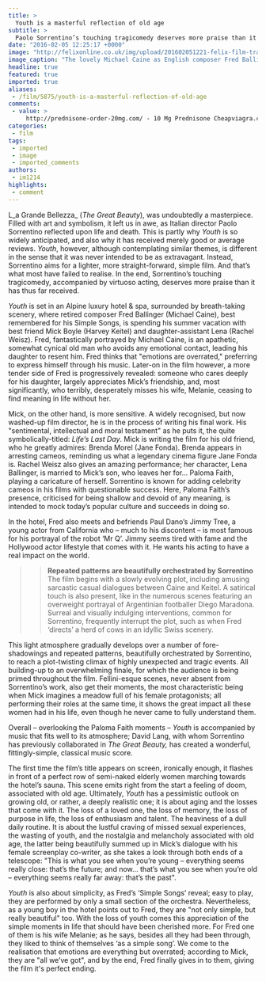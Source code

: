 ```yaml
---
title: >
  Youth is a masterful reflection of old age
subtitle: >
  Paolo Sorrentino’s touching tragicomedy deserves more praise than it has recieved
date: "2016-02-05 12:25:17 +0000"
image: "http://felixonline.co.uk/img/upload/201602051221-felix-film-trailer-youth (1).jpg"
image_caption: "The lovely Michael Caine as English composer Fred Ballinger, directing a herd of cows."
headline: true
featured: true
imported: true
aliases:
 - /film/5875/youth-is-a-masterful-reflection-of-old-age
comments:
 - value: >
     http://prednisone-order-20mg.com/ - 10 Mg Prednisone Cheapviagra.com http://cialis5mg-20mg.com/,http://prednisone-order-20mg.com/ - Prednisone 20 Mg Cost For Viagra Without Insurance 283 http://cialis5mg-20mg.com/,Lovely Site, Stick to the useful job. Thanks!. <br>nba 2k17 mt https://lynchclans.com/index.php?route=forum/forum/view&amp;post_id=517&amp;forum_id=19,Incredibly user pleasant website. Enormous information available on few clicks on <br>nhl 17 coins http://www.bravo.pl/blog/2k16mtcoins/10-videogame-protection-principles-for-parents/ids,343030/ida,1189572/,Wow cuz this is extremely goodexcellent work! Congrats and keep it up <br>pokemongo http://csgolearn.smartlog.dk/discount-fifa-17-points-overall-game-computers-or-making-it-post1547218
categories:
 - film
tags:
 - imported
 - image
 - imported_comments
authors:
 - im1214
highlights:
 - comment
---
```


L_a Grande Bellezza_ (_The Great Beauty_), was undoubtedly a masterpiece. Filled with art and symbolism, it left us in awe, as Italian director Paolo Sorrentino reflected upon life and death. This is partly why _Youth_ is so widely anticipated, and also why it has received merely good or average reviews. _Youth_, however, although contemplating similar themes, is different in the sense that it was never intended to be as extravagant. Instead, Sorrentino aims for a lighter, more straight-forward, simple film. And that’s what most have failed to realise. In the end, Sorrentino’s touching tragicomedy, accompanied by virtuoso acting, deserves more praise than it has thus far received.

_Youth_ is set in an Alpine luxury hotel &amp; spa, surrounded by breath-taking scenery, where retired composer Fred Ballinger (Michael Caine), best remembered for his Simple Songs, is spending his summer vacation with best friend Mick Boyle (Harvey Keitel) and daughter-assistant Lena (Rachel Weisz). Fred, fantastically portrayed by Michael Caine, is an apathetic, somewhat cynical old man who avoids any emotional contact, leading his daughter to resent him. Fred thinks that "emotions are overrated," preferring to express himself through his music. Later-on in the film however, a more tender side of Fred is progressively revealed: someone who cares deeply for his daughter, largely appreciates Mick’s friendship, and, most significantly, who terribly, desperately misses his wife, Melanie, ceasing to find meaning in life without her.

Mick, on the other hand, is more sensitive. A widely recognised, but now washed-up film director, he is in the process of writing his final work. His "sentimental, intellectual and moral testament" as he puts it, the quite symbolically-titled: _Life’s Last Day_. Mick is writing the film for his old friend, who he greatly admires: Brenda Morel (Jane Fonda). Brenda appears in arresting cameos, reminding us what a legendary cinema figure Jane Fonda is. Rachel Weisz also gives an amazing performance; her character, Lena Ballinger, is married to Mick’s son, who leaves her for… Paloma Faith, playing a caricature of herself. Sorrentino is known for adding celebrity cameos in his films with questionable success. Here, Paloma Faith’s presence, criticised for being shallow and devoid of any meaning, is intended to mock today’s popular culture and succeeds in doing so.

In the hotel, Fred also meets and befriends Paul Dano’s Jimmy Tree, a young actor from California who – much to his discontent – is most famous for his portrayal of the robot ‘Mr Q’. Jimmy seems tired with fame and the Hollywood actor lifestyle that comes with it. He wants his acting to have a real impact on the world.
> > **Repeated patterns are beautifully orchestrated by Sorrentino**
The film begins with a slowly evolving plot, including amusing sarcastic casual dialogues between Caine and Keitel. A satirical touch is also present, like in the numerous scenes featuring an overweight portrayal of Argentinian footballer Diego Maradona. Surreal and visually indulging interventions, common for Sorrentino, frequently interrupt the plot, such as when Fred ‘directs’ a herd of cows in an idyllic Swiss scenery.

This light atmosphere gradually develops over a number of fore-shadowings and repeated patterns, beautifully orchestrated by Sorrentino, to reach a plot-twisting climax of highly unexpected and tragic events. All building-up to an overwhelming finale, for which the audience is being primed throughout the film. Fellini-esque scenes, never absent from Sorrentino’s work, also get their moments, the most characteristic being when Mick imagines a meadow full of his female protagonists; all performing their roles at the same time, it shows the great impact all these women had in his life, even though he never came to fully understand them.

Overall – overlooking the Paloma Faith moments – _Youth_ is accompanied by music that fits well to its atmosphere; David Lang, with whom Sorrentino has previously collaborated in _The Great Beauty,_ has created a wonderful, fittingly-simple, classical music score.

The first time the film’s title appears on screen, ironically enough, it flashes in front of a perfect row of semi-naked elderly women marching towards the hotel’s sauna. This scene emits right from the start a feeling of doom, associated with old age. Ultimately, _Youth_ has a pessimistic outlook on growing old, or rather, a deeply realistic one; it is about aging and the losses that come with it. The loss of a loved one, the loss of memory, the loss of purpose in life, the loss of enthusiasm and talent. The heaviness of a dull daily routine. It is about the lustful craving of missed sexual experiences, the wasting of youth, and the nostalgia and melancholy associated with old age, the latter being beautifully summed up in Mick’s dialogue with his female screenplay co-writer, as she takes a look through both ends of a telescope: "This is what you see when you’re young – everything seems really close: that’s the future; and now… that’s what you see when you’re old – everything seems really far away: that’s the past".

_Youth_ is also about simplicity, as Fred’s ‘Simple Songs’ reveal; easy to play, they are performed by only a small section of the orchestra. Nevertheless, as a young boy in the hotel points out to Fred, they are "not only simple, but really beautiful" too. With the loss of youth comes this appreciation of the simple moments in life that should have been cherished more. For Fred one of them is his wife Melanie; as he says, besides all they had been through, they liked to think of themselves ‘as a simple song’. We come to the realisation that emotions are everything but overrated; according to Mick, they are "all we’ve got", and by the end, Fred finally gives in to them, giving the film it's perfect ending.
